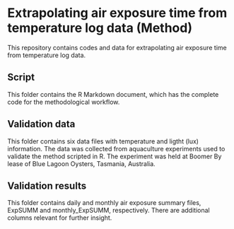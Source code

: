 # Extrapolating air exposure time from temperature log data (Method)
This repository contains codes and data for extrapolating air exposure time from temperature log data.

## Script
This folder contains the R Markdown document, which has the complete code for the methodological workflow.

## Validation data
This folder contains six data files with temperature and ligtht (lux) information. The data was collected from aquaculture experiments used to validate the method scripted in R. The experiment was held at Boomer By lease of Blue Lagoon Oysters, Tasmania, Australia.

## Validation results
This folder contains daily and monthly air exposure summary files, ExpSUMM and monthly_ExpSUMM, respectively. There are additional columns relevant for further insight.
